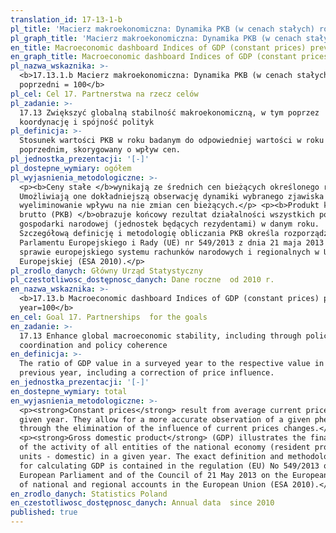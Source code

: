 ```yaml
---
translation_id: 17-13-1-b
pl_title: 'Macierz makroekonomiczna: Dynamika PKB (w cenach stałych) rok poprzedni = 100'
pl_graph_title: 'Macierz makroekonomiczna: Dynamika PKB (w cenach stałych) rok poprzedni = 100'
en_title: Macroeconomic dashboard Indices of GDP (constant prices) previous year=100
en_graph_title: Macroeconomic dashboard Indices of GDP (constant prices) previous year=100
pl_nazwa_wskaznika: >-
  <b>17.13.1.b Macierz makroekonomiczna: Dynamika PKB (w cenach stałych) rok
  poprzedni = 100</b>
pl_cel: Cel 17. Partnerstwa na rzecz celów
pl_zadanie: >-
  17.13 Zwiększyć globalną stabilność makroekonomiczną, w tym poprzez
  koordynację i spójność polityk
pl_definicja: >-
  Stosunek wartości PKB w roku badanym do odpowiedniej wartości w roku
  poprzednim, skorygowany o wpływ cen.
pl_jednostka_prezentacji: '[-]'
pl_dostepne_wymiary: ogółem
pl_wyjasnienia_metodologiczne: >-
  <p><b>Ceny stałe </b>wynikają ze średnich cen bieżących określonego roku.
  Umożliwiają one dokładniejszą obserwację dynamiki wybranego zjawiska poprzez
  wyeliminowanie wpływu na nie zmian cen bieżących.</p> <p><b>Produkt krajowy
  brutto (PKB) </b>obrazuje końcowy rezultat działalności wszystkich podmiotów
  gospodarki narodowej (jednostek będących rezydentami) w danym roku.
  Szczegółową definicję i metodologię obliczania PKB określa rozporządzenie
  Parlamentu Europejskiego i Rady (UE) nr 549/2013 z dnia 21 maja 2013 r. w
  sprawie europejskiego systemu rachunków narodowych i regionalnych w Unii
  Europejskiej (ESA 2010).</p>
pl_zrodlo_danych: Główny Urząd Statystyczny
pl_czestotliwosc_dostępnosc_danych: Dane roczne  od 2010 r.
en_nazwa_wskaznika: >-
  <b>17.13.b Macroeconomic dashboard Indices of GDP (constant prices) previous
  year=100</b>
en_cel: Goal 17. Partnerships  for the goals
en_zadanie: >-
  17.13 Enhance global macroeconomic stability, including through policy
  coordination and policy coherence
en_definicja: >-
  The ratio of GDP value in a surveyed year to the respective value in the
  previous year, including a correction of price influence.
en_jednostka_prezentacji: '[-]'
en_dostepne_wymiary: total
en_wyjasnienia_metodologiczne: >-
  <p><strong>Constant prices</strong> result from average current prices in a
  given year. They allow for a more accurate observation of a given phenomenon
  through the elimination of the influence of current prices changes.</p>
  <p><strong>Gross domestic product</strong> (GDP) illustrates the final result
  of the activity of all entities of the national economy (resident producer
  units - domestic) in a given year. The exact definition and methodology
  for calculating GDP is contained in the regulation (EU) No 549/2013 of the
  European Parliament and of the Council of 21 May 2013 on the European system
  of national and regional accounts in the European Union (ESA 2010).</p>
en_zrodlo_danych: Statistics Poland
en_czestotliwosc_dostępnosc_danych: Annual data  since 2010
published: true
---
```

